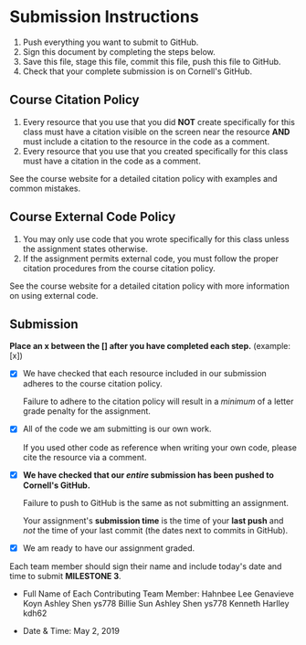 # Submission Instructions

1. Push everything you want to submit to GitHub.
2. Sign this document by completing the steps below.
3. Save this file, stage this file, commit this file, push this file to GitHub.
4. Check that your complete submission is on Cornell's GitHub.

## Course Citation Policy

1. Every resource that you use that you did **NOT** create specifically for this class must have a citation visible on the screen near the resource **AND** must include a citation to the resource in the code as a comment.
2. Every resource that you use that you created specifically for this class must have a citation in the code as a comment.

See the course website for a detailed citation policy with examples and common mistakes.

## Course External Code Policy

1. You may only use code that you wrote specifically for this class unless the assignment states otherwise.
2. If the assignment permits external code, you must follow the proper citation procedures from the course citation policy.

See the course website for a detailed citation policy with more information on using external code.

## Submission

**Place an x between the [] after you have completed each step.** (example: [x])

- [x] We have checked that each resource included in our submission adheres to the course citation policy.

    Failure to adhere to the citation policy will result in a _minimum_ of a letter grade penalty for the assignment.

- [x] All of the code we am submitting is our own work.

    If you used other code as reference when writing your own code, please cite the resource via a comment.

- [x] **We have checked that our _entire_ submission has been pushed to Cornell's GitHub.**

    Failure to push to GitHub is the same as not submitting an assignment.

    Your assignment's **submission time** is the time of your **last push** and _not_ the time of your last commit (the dates next to commits in GitHub).

- [x] We am ready to have our assignment graded.

Each team member should sign their name and include today's date and time to submit **MILESTONE 3**.

- Full Name of Each Contributing Team Member:
Hahnbee Lee
Genavieve Koyn
Ashley Shen ys778
Billie Sun
Ashley Shen ys778
Kenneth Harlley kdh62

- Date & Time: May 2, 2019
